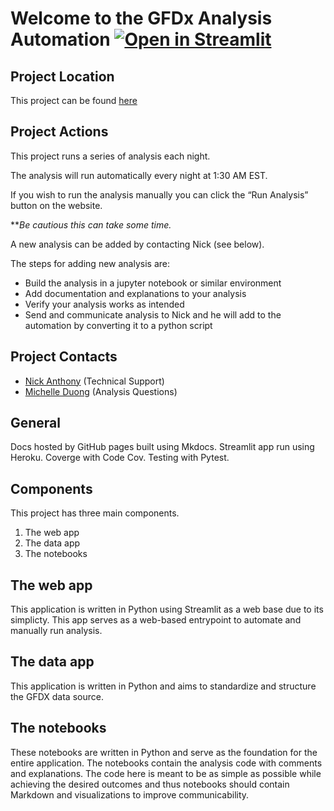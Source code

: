 # Welcome to the GFDx Analysis Automation [![Open in Streamlit](https://static.streamlit.io/badges/streamlit_badge_black_white.svg)](https://share.streamlit.io/nanthony007/gfdx/main/gfdx/app.py)

## Project Location
This project can be found [here](https://gfdx-automation.herokuapp.com)

## Project Actions
This project runs a series of analysis each night.

The analysis will run automatically every night at 1:30 AM EST.

If you wish to run the analysis manually you can click the “Run Analysis” button on the website.

***Be cautious this can take some time.*

A new analysis can be added by contacting Nick (see below).

The steps for adding new analysis are:
- Build the analysis in a jupyter notebook or similar environment
- Add documentation and explanations to your analysis
- Verify your analysis works as intended
- Send and communicate analysis to Nick and he will add to the automation by converting it to a python script 

## Project Contacts
- [Nick Anthony](nanthony007@gmail.com) (Technical Support)
- [Michelle Duong](michelledg0326@gmail.com) (Analysis Questions)


## General

Docs hosted by GitHub pages built using Mkdocs.
Streamlit app run using Heroku.
Coverge with Code Cov.
Testing with Pytest.

## Components

This project has three main components.

1. The web app
2. The data app
3. The notebooks

## The web app

This application is written in Python using Streamlit as a web base due to its simplicty. This app serves as a web-based entrypoint to automate and manually run analysis.

## The data app

This application is written in Python and aims to standardize and structure the GFDX data source.

## The notebooks

These notebooks are written in Python and serve as the foundation for the entire application. The notebooks contain the analysis code with comments and explanations. The code here is meant to be as simple as possible while achieving the desired outcomes and thus notebooks should contain Markdown and visualizations to improve communicability.
